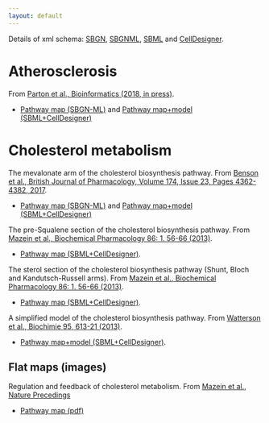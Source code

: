 ```yaml
---
layout: default
---
```


Details of xml schema: [SBGN](http://sbgn.github.io/sbgn/), [SBGNML](https://github.com/sbgn/sbgn/wiki/SBGN_ML), [SBML](http://sbml.org/Main_Page) and [CellDesigner](http://www.celldesigner.org/).

# Atherosclerosis

From [Parton et al., Bioinformatics (2018, in press)](https://doi.org/10.1093/bioinformatics/bty980). 
* [Pathway map (SBGN-ML)](assets/models/S1_Model.sbgn) and [Pathway map+model (SBML+CellDesigner)](assets/models/S2_Model.sbml)

# Cholesterol metabolism

The mevalonate arm of the cholesterol biosynthesis pathway.  From [Benson et al., British Journal of Pharmacology, Volume 174, Issue 23, Pages 4362-4382, 2017](https://bpspubs.onlinelibrary.wiley.com/doi/abs/10.1111/bph.14037).   
* [Pathway map (SBGN-ML)](assets/models/bph14037-sup-006-mevalonate_pathway.sbgn) and [Pathway map+model (SBML+CellDesigner)](assets/models/bph14037-sup-007-mevalonate_pathway.sbml)

The pre-Squalene section of the cholesterol biosynthesis pathway.  From [Mazein et al., Biochemical Pharmacology 86: 1. 56-66 (2013)](https://doi.org/10.1016/j.bcp.2013.03.021).  
* [Pathway map (SBML+CellDesigner)](assets/models/BiochemPharma-mmc1.xml).

The sterol section of the cholesterol biosynthesis pathway (Shunt, Bloch and Kandutsch-Russell arms).  From [Mazein et al., Biochemical Pharmacology 86: 1. 56-66 (2013)](https://doi.org/10.1016/j.bcp.2013.03.021).  
* [Pathway map (SBML+CellDesigner)](assets/models/BiochemPharma-mmc2.xml).

A simplified model of the cholesterol biosynthesis pathway.  From [Watterson et al., Biochimie 95, 613-21 (2013)](https://doi.org/10.1016/j.biochi.2012.05.024).  
* [Pathway map+model (SBML+CellDesigner)](assets/models/Biochimie.xml).

## Flat maps (images) 

Regulation and feedback of cholesterol metabolism.  From [Mazein et al., Nature Precedings](http://precedings.nature.com/documents/6315/version/1)
* [Pathway map (pdf)](http://precedings.nature.com/documents/6315/version/1/files/npre20116315-1.pdf)
